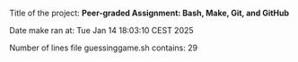 Title of the project: __Peer-graded Assignment: Bash, Make, Git, and GitHub__

Date make ran at:
Tue Jan 14 18:03:10 CEST 2025

Number of lines file guessinggame.sh contains:
      29
